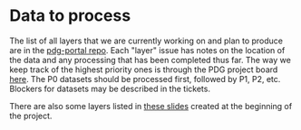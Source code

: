 # Data to process


The list of all layers that we are currently working on and plan to produce are in the [pdg-portal repo](https://github.com/PermafrostDiscoveryGateway/pdg-portal/issues?q=is%3Aissue+is%3Aopen+label%3Alayer). Each "layer" issue has notes on the location of the data and any processing that has been completed thus far. The way we keep track of the highest priority ones is through the PDG project board [here](https://github.com/orgs/PermafrostDiscoveryGateway/projects/18/views/2). The P0 datasets should be processed first, followed by P1, P2, etc. Blockers for datasets may be described in the tickets.

There are also some layers listed in [these slides](https://docs.google.com/presentation/d/10Av6YQvXLjwdQxPb7-bQwrr7thX23O6v/edit#slide=id.p38) created at the beginning of the project.